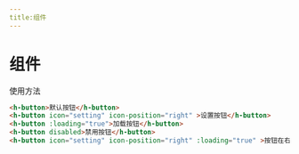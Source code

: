 ```yaml
---
title:组件
---
```

# 组件

使用方法

 <button-demos></button-demos>
 
```html 
<h-button>默认按钮</h-button>
<h-button icon="setting" icon-position="right" >设置按钮</h-button>
<h-button :loading="true">加载按钮</h-button>
<h-button disabled>禁用按钮</h-button>
<h-button icon="setting" icon-position="right" :loading="true" >按钮在右</h-button>
```


